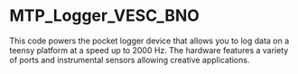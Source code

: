 # MTP_Logger_VESC_BNO
 This code powers the pocket logger device that allows you to log data on a teensy platform at a speed up to 2000 Hz. The hardware features a variety of ports and instrumental sensors allowing creative applications.
